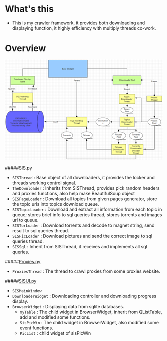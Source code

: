 # What's this
* This is my crawler framework, it provides both downloading and displaying function, it highly efficiency with multiply threads co-work.

# Overview

![image](https://github.com/FYoungLee/SiSTor/blob/master/20161230042019.png)

#####[SIS.py](SIS.py)
* `SISThread` : Base object of all downloaders, it provides the locker and threads working control signal.
 *  `TheDownloader` : Inherits from SISThread, provides pick random headers and proxies functions, also help make BeautifulSoup object
   *  `SISPageLoader` : Download all topics from given pages generator, store the topic urls into topics download queue.
   *  `SISTopicLoader` : Download and extract all information from each topic in queue; stores brief info to sql queries thread, stores torrents and images url to queue.
   *  `SISTorLoader` : Download torrents and decode to magnet string, send result to sql queries thread.
   *  `SISPicLoader` : Download pictures and send the correct image to sql queries thread.
 * `SISSql` : Inherit from SISThread, it receives and implements all sql queries.

#####[Proxies.py](Proxies.py)
* `ProxiesThread` : The thread to crawl proxies from some proxies website.

#####[SISUI.py](SISUI.py)
* `SISMainWindow`
 * `DownloaderWidget` : Downloading controller and downloading progress display.
 * `BrowserWidget` : Displaying data from sqlite databases.
   *   `myTable` : The child widget in BrowserWidget, inherit from QListTable, add and modified some functions.
   *  `SisPicWin` : The child widget in BrowserWidget, also modified some event functions.
   *   `PicList` : child widget of sisPicWin




